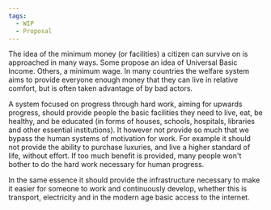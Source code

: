 ```yaml
---
tags:
  - WIP
  - Proposal
---
```

The idea of the minimum money (or facilities) a citizen can survive on is approached in many ways. Some propose an idea of Universal Basic Income. Others, a minimum wage. In many countries the welfare system aims to provide everyone enough money that they can live in relative comfort, but is often taken advantage of by bad actors.

A system focused on progress through hard work, aiming for upwards progress, should provide people the basic facilities they need to live, eat, be healthy, and be educated (in forms of houses, schools, hospitals, libraries and other essential institutions). It however not provide so much that we bypass the human systems of motivation for work. For example it should not provide the ability to purchase luxuries, and live a higher standard of life, without effort. If too much benefit is provided, many people won't bother to do the hard work necessary for human progress.

In the same essence it should provide the infrastructure necessary to make it easier for someone to work and continuously develop, whether this is transport, electricity and in the modern age basic access to the internet. 